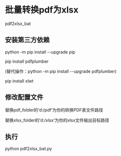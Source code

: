 # 批量转换pdf为xlsx
pdf2xlsx_bat

## 安装第三方依赖
python -m pip install --upgrade pip

pip install pdfplumber

(替代操作：python -m pip install --upgrade pdfplumber)

pip install xlwt

## 修改配置文件
替换pdf_folder的‘d:/pdf’为你的转换PDF表文件路径

替换xlsx_folder的‘d:/xlsx’为你的xlsx文件输出目标路径

## 执行
python pdf2xlsx_bat.py
